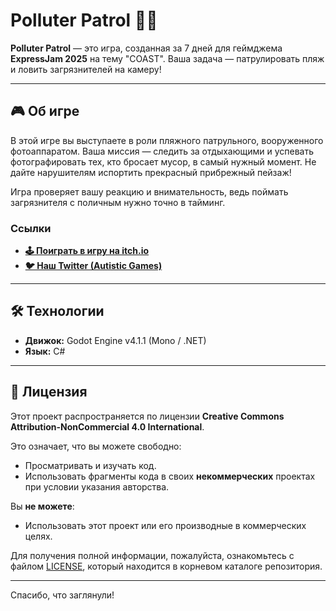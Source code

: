 # Polluter Patrol 📸🌊

**Polluter Patrol** — это игра, созданная за 7 дней для геймджема **ExpressJam 2025** на тему "COAST". Ваша задача — патрулировать пляж и ловить загрязнителей на камеру!

---

## 🎮 Об игре

В этой игре вы выступаете в роли пляжного патрульного, вооруженного фотоаппаратом. Ваша миссия — следить за отдыхающими и успевать фотографировать тех, кто бросает мусор, в самый нужный момент. Не дайте нарушителям испортить прекрасный прибрежный пейзаж!

Игра проверяет вашу реакцию и внимательность, ведь поймать загрязнителя с поличным нужно точно в тайминг.

### Ссылки
* **[🕹️ Поиграть в игру на itch.io](https://satorish.itch.io/polluter-patrol)**
* **[🐦 Наш Twitter (Autistic Games)](https://x.com/_AutisticGames)**

---

## 🛠️ Технологии

* **Движок:** Godot Engine v4.1.1 (Mono / .NET)
* **Язык:** C#

---

## 📜 Лицензия

Этот проект распространяется по лицензии **Creative Commons Attribution-NonCommercial 4.0 International**.

Это означает, что вы можете свободно:
* Просматривать и изучать код.
* Использовать фрагменты кода в своих **некоммерческих** проектах при условии указания авторства.

Вы **не можете**:
* Использовать этот проект или его производные в коммерческих целях.

Для получения полной информации, пожалуйста, ознакомьтесь с файлом [LICENSE](LICENSE), который находится в корневом каталоге репозитория.

---

Спасибо, что заглянули!
